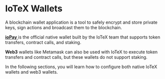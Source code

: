 # IoTeX Wallets

A blockchain wallet application is a tool to safely encrypt and store private keys, sign actions and broadcast them to the blockchain.

[**ioPay** ](https://iopay.iotex.io)is the official native wallet built by the IoTeX team that supports token transfers, contract calls, and staking.

**Web3** wallets like Metamask can also be used with IoTeX to execute token transfers and contract calls, but these wallets do not support staking.

In the following sections, you will learn how to configure both native IoTeX wallets and web3 wallets.

